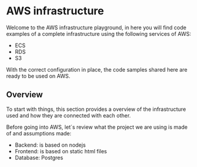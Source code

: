# AWS infrastructure

Welcome to the AWS infrastructure playground, in here you will find code examples of a complete infrastructure using
the following services of AWS:

- ECS
- RDS
- S3

With the correct configuration in place, the code samples shared here are ready to be used on AWS.

## Overview

To start with things, this section provides a overview of the infrastructure used and how they are connected with each
other.

Before going into AWS, let´s review what the project we are using is made of and assumptions made:

- Backend: is based on nodejs
- Frontend: is based on static html files
- Database: Postgres
